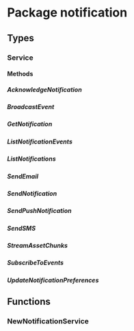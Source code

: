 # Package notification

## Types

### Service

#### Methods

##### AcknowledgeNotification

##### BroadcastEvent

##### GetNotification

##### ListNotificationEvents

##### ListNotifications

##### SendEmail

##### SendNotification

##### SendPushNotification

##### SendSMS

##### StreamAssetChunks

##### SubscribeToEvents

##### UpdateNotificationPreferences

## Functions

### NewNotificationService
